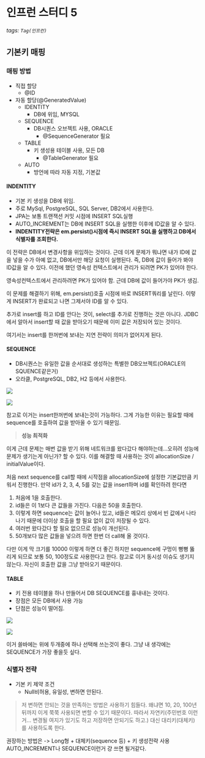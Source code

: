 # 인프런 스터디 5
###### tags: `Tag(인프런)`

## 기본키 매핑

### 매핑 방법
* 직접 할당
    * @ID
* 자동 할당(@GeneratedValue)
    * IDENTITY
        * DB에 위임, MYSQL
    * SEQUENCE
        * DB시퀀스 오브젝트 사용, ORACLE
            * @SequenceGenerator 필요
    * TABLE
        * 키 생성용 테이블 사용, 모든 DB
            * @TableGenerator 필요
    * AUTO
        * 방언에 따라 자동 지정, 기본값

#### INDENTITY

* 기본 키 생성을 DB에 위임.
* 주로 MySql, PostgreSQL, SQL Server, DB2에서 사용한다.
* JPA는 보통 트랜잭션 커밋 시점에 INSERT SQL실행
* AUTO_INCREMENT는 DB에 INSERT SQL을 실행한 이후에 ID값을 알 수 있다.
* **INDENTITY전략은 em.persist()시점에 즉시 INSERT SQL을 실행하고 DB에서 식별자를 조회한다.**

이 전략은 DB에서 변경사항을 위임하는 것이다.
근데 이게 문제가 뭐냐면 내가 ID에 값을 넣을 수가 아예 없고, DB에서만 해당 요청이 실행된다.
즉, DB에 값이 들어가 봐야 ID값을 알 수 있다.
이전에 했던 영속성 컨텍스트에서 관리가 되려면 PK가 있어야 한다.

영속성컨텍스트에서 관리하려면 PK가 있어야 함.
근데 DB에 값이 들어가야 PK가 생김.

이 문제를 해결하기 위해, em.persist()호출 시점에 바로 INSERT쿼리를 날린다.
이렇게 INSERT가 완료되고 나면 그제서야 ID를 알 수 있다.

추가로 insert를 하고 ID를 안다는 것이, select를 추가로 진행하는 것은 아니다.
JDBC에서 알아서 insert할 때 값을 받아오기 때문에 이미 값은 저장되어 있는 것이다.

여기서는 insert를 한꺼번에 보내는 지연 전략이 의미가 없어지게 된다.

#### SEQUENCE
* DB시퀀스는 유일한 값을 순서대로 생성하는 특별한 DB오브젝트(ORACLE의 SQUENCE같은거)
* 오라클, PostgreSQL, DB2, H2 등에서 사용한다.

![](https://i.imgur.com/5Dky5cR.png)

![](https://i.imgur.com/jqKIeCh.png)

참고로 이거는 insert한꺼번에 보내는것이 가능하다.
그게 가능한 이유는 필요할 때에 sequence를 호출하여 값을 받아올 수 있기 때문임.

> **성능 최적화**

이게 근데 문제는 매번 값을 받기 위해 네트워크를 왔다갔다 해야하는데...오히려 성능에 문제가 생기는게 아닌가? 할 수 있다.
이를 해결할 때 사용하는 것이 allocationSize / initialValue이다.

처음 next sequence를 call할 때에 시작점을 allocationSize에 설정한 기본값만큼 키워서 진행한다.
만약 id가 2, 3, 4, 5를 갖는 값을 insert하며 id를 확인하려 한다면
1. 처음에 1을 호출한다.
2. id들은 이 1보다 큰 값들을 가진다. 다음은 50을 호출한다.
3. 이렇게 하면 sequence는 값이 늘어나 있고, id들은 메모리 상에서 빈 값에서 나타나기 때문에 더이상 호출을 할 필요 없이 값이 저장될 수 있다.
4. 여러번 왔다갔다 할 필요 없으므로 성능이 개선된다.
5. 50개보다 많은 값들을 넣으려 하면 한번 더 call해 올 것이다.

다만 이게 막 크기를 10000 이렇게 하면 더 좋긴 하지만 sequence에 구멍이 뻥뻥 뚫리게 되므로 보통 50, 100정도로 사용한다고 한다.
참고로 이거 동시성 이슈도 생기지 않는다. 자신이 호출한 값을 그냥 받아오기 때문이다.

#### TABLE
* 키 전용 테이블을 하나 만들어서 DB SEQUENCE를 흉내내는 것이다.
* 장점은 모든 DB에서 사용 가능
* 단점은 성능이 떨어짐.

![](https://i.imgur.com/jYO847M.png)

![](https://i.imgur.com/nnvCU2E.png)

이거 쓸바에는 위에 두개중에 하나 선택해 쓰는것이 좋다.
그냥 내 생각에는 SEQUENCE가 가장 좋을듯 싶다.

### 식별자 전략
* 기본 키 제약 조건
    * Null비허용, 유일성, 변하면 안된다.

> 저 변하면 안되는 것을 만족하는 방법은 사용하기 힘들다.
> 왜냐면 10, 20, 100년 뒤까지 이게 쭉쭉 사용되면 변할 수 있기 때문이다.
> 따라서 자연키(주민번호 이런거... 변경될 여지가 있기도 하고 저장하면 안되기도 하고.) 대신 대리키(대체키)를 사용하도록 한다.

권장하는 방법은 -> Long형 + 대체키(sequence 등) + 키 생성전략 사용
AUTO_INCREMENT나 SEQUENCE이런거 걍 쓰면 될거같다.


